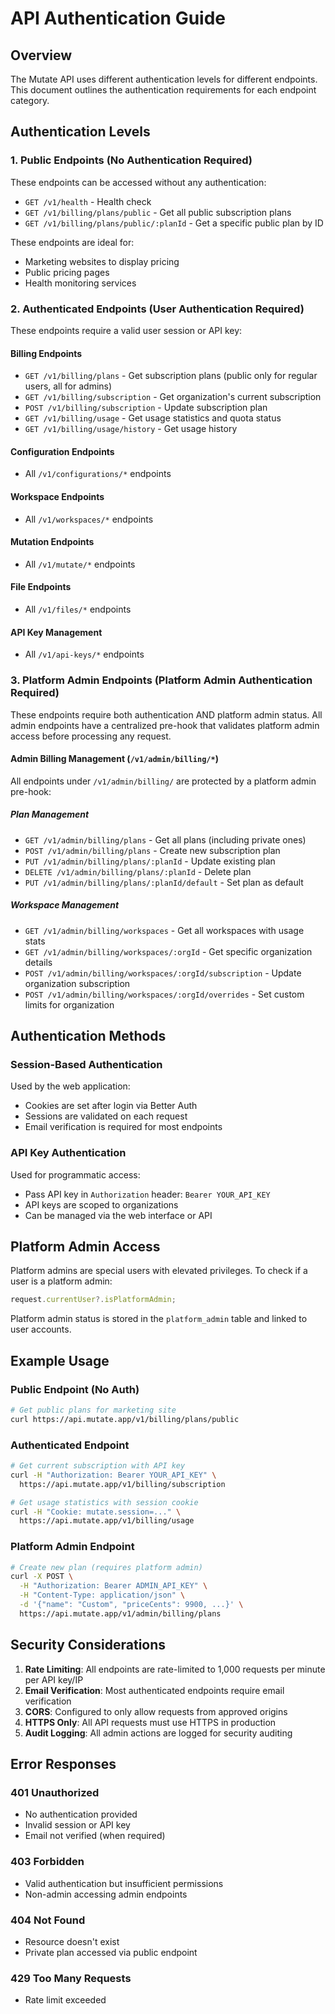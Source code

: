# API Authentication Guide

## Overview

The Mutate API uses different authentication levels for different endpoints. This document outlines the authentication requirements for each endpoint category.

## Authentication Levels

### 1. Public Endpoints (No Authentication Required)

These endpoints can be accessed without any authentication:

- `GET /v1/health` - Health check
- `GET /v1/billing/plans/public` - Get all public subscription plans
- `GET /v1/billing/plans/public/:planId` - Get a specific public plan by ID

These endpoints are ideal for:

- Marketing websites to display pricing
- Public pricing pages
- Health monitoring services

### 2. Authenticated Endpoints (User Authentication Required)

These endpoints require a valid user session or API key:

#### Billing Endpoints

- `GET /v1/billing/plans` - Get subscription plans (public only for regular users, all for admins)
- `GET /v1/billing/subscription` - Get organization's current subscription
- `POST /v1/billing/subscription` - Update subscription plan
- `GET /v1/billing/usage` - Get usage statistics and quota status
- `GET /v1/billing/usage/history` - Get usage history

#### Configuration Endpoints

- All `/v1/configurations/*` endpoints

#### Workspace Endpoints

- All `/v1/workspaces/*` endpoints

#### Mutation Endpoints

- All `/v1/mutate/*` endpoints

#### File Endpoints

- All `/v1/files/*` endpoints

#### API Key Management

- All `/v1/api-keys/*` endpoints

### 3. Platform Admin Endpoints (Platform Admin Authentication Required)

These endpoints require both authentication AND platform admin status. All admin endpoints have a centralized pre-hook that validates platform admin access before processing any request.

#### Admin Billing Management (`/v1/admin/billing/*`)

All endpoints under `/v1/admin/billing/` are protected by a platform admin pre-hook:

##### Plan Management

- `GET /v1/admin/billing/plans` - Get all plans (including private ones)
- `POST /v1/admin/billing/plans` - Create new subscription plan
- `PUT /v1/admin/billing/plans/:planId` - Update existing plan
- `DELETE /v1/admin/billing/plans/:planId` - Delete plan
- `PUT /v1/admin/billing/plans/:planId/default` - Set plan as default

##### Workspace Management

- `GET /v1/admin/billing/workspaces` - Get all workspaces with usage stats
- `GET /v1/admin/billing/workspaces/:orgId` - Get specific organization details
- `POST /v1/admin/billing/workspaces/:orgId/subscription` - Update organization subscription
- `POST /v1/admin/billing/workspaces/:orgId/overrides` - Set custom limits for organization

## Authentication Methods

### Session-Based Authentication

Used by the web application:

- Cookies are set after login via Better Auth
- Sessions are validated on each request
- Email verification is required for most endpoints

### API Key Authentication

Used for programmatic access:

- Pass API key in `Authorization` header: `Bearer YOUR_API_KEY`
- API keys are scoped to organizations
- Can be managed via the web interface or API

## Platform Admin Access

Platform admins are special users with elevated privileges. To check if a user is a platform admin:

```javascript
request.currentUser?.isPlatformAdmin;
```

Platform admin status is stored in the `platform_admin` table and linked to user accounts.

## Example Usage

### Public Endpoint (No Auth)

```bash
# Get public plans for marketing site
curl https://api.mutate.app/v1/billing/plans/public
```

### Authenticated Endpoint

```bash
# Get current subscription with API key
curl -H "Authorization: Bearer YOUR_API_KEY" \
  https://api.mutate.app/v1/billing/subscription

# Get usage statistics with session cookie
curl -H "Cookie: mutate.session=..." \
  https://api.mutate.app/v1/billing/usage
```

### Platform Admin Endpoint

```bash
# Create new plan (requires platform admin)
curl -X POST \
  -H "Authorization: Bearer ADMIN_API_KEY" \
  -H "Content-Type: application/json" \
  -d '{"name": "Custom", "priceCents": 9900, ...}' \
  https://api.mutate.app/v1/admin/billing/plans
```

## Security Considerations

1. **Rate Limiting**: All endpoints are rate-limited to 1,000 requests per minute per API key/IP
2. **Email Verification**: Most authenticated endpoints require email verification
3. **CORS**: Configured to only allow requests from approved origins
4. **HTTPS Only**: All API requests must use HTTPS in production
5. **Audit Logging**: All admin actions are logged for security auditing

## Error Responses

### 401 Unauthorized

- No authentication provided
- Invalid session or API key
- Email not verified (when required)

### 403 Forbidden

- Valid authentication but insufficient permissions
- Non-admin accessing admin endpoints

### 404 Not Found

- Resource doesn't exist
- Private plan accessed via public endpoint

### 429 Too Many Requests

- Rate limit exceeded
